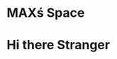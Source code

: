 <html>
<head>
  <h1>MAXś Space</h1>
 <script src="https://cdn.onesignal.com/sdks/web/v16/OneSignalSDK.page.js" defer></script>
<script>
  window.OneSignalDeferred = window.OneSignalDeferred || [];
  OneSignalDeferred.push(function(OneSignal) {
    OneSignal.init({
      appId: "272bca94-6f1c-4e4f-ad00-87029b42decd",
    });
  });
</script>
</script>
</head>
 
<body>

<h1>Hi there Stranger</h1>
  
 
</body>
</html>
